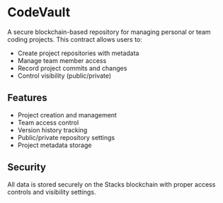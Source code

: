 # CodeVault

A secure blockchain-based repository for managing personal or team coding projects. This contract allows users to:

- Create project repositories with metadata
- Manage team member access
- Record project commits and changes
- Control visibility (public/private)

## Features
- Project creation and management
- Team access control 
- Version history tracking
- Public/private repository settings
- Project metadata storage

## Security
All data is stored securely on the Stacks blockchain with proper access controls and visibility settings.